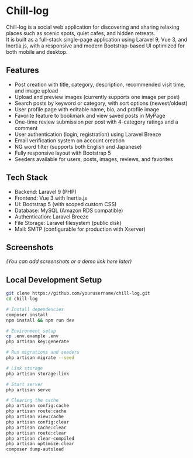 # Chill-log

Chill-log is a social web application for discovering and sharing relaxing places such as scenic spots, quiet cafes, and hidden retreats.  
It is built as a full-stack single-page application using Laravel 9, Vue 3, and Inertia.js, with a responsive and modern Bootstrap-based UI optimized for both mobile and desktop.

## Features

-   Post creation with title, category, description, recommended visit time, and image upload
-   Upload and preview images (currently supports one image per post)
-   Search posts by keyword or category, with sort options (newest/oldest)
-   User profile page with editable name, bio, and profile image
-   Favorite feature to bookmark and view saved posts in MyPage
-   One-time review submission per post with 4-category ratings and a comment
-   User authentication (login, registration) using Laravel Breeze
-   Email verification system on account creation
-   NG word filter (supports both English and Japanese)
-   Fully responsive layout with Bootstrap 5
-   Seeders available for users, posts, images, reviews, and favorites

## Tech Stack

-   Backend: Laravel 9 (PHP)
-   Frontend: Vue 3 with Inertia.js
-   UI: Bootstrap 5 (with scoped custom CSS)
-   Database: MySQL (Amazon RDS compatible)
-   Authentication: Laravel Breeze
-   File Storage: Laravel filesystem (public disk)
-   Mail: SMTP (configurable for production with Xserver)

## Screenshots

_(You can add screenshots or a demo link here later)_

## Local Development Setup

```bash
git clone https://github.com/yourusername/chill-log.git
cd chill-log

# Install dependencies
composer install
npm install && npm run dev

# Environment setup
cp .env.example .env
php artisan key:generate

# Run migrations and seeders
php artisan migrate --seed

# Link storage
php artisan storage:link

# Start server
php artisan serve

# Clearing the cache
php artisan config:cache
php artisan route:cache
php artisan view:cache
php artisan config:clear
php artisan cache:clear
php artisan route:clear
php artisan clear-compiled
php artisan optimize:clear
composer dump-autoload
```
